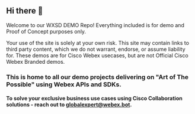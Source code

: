 ## Hi there 👋
 Welcome to our WXSD DEMO Repo! Everything included is for demo and Proof of Concept purposes only. 
 
Your use of the site is solely at your own risk. This site may contain links to third party content, which we do not warrant, endorse, or assume liability for. These demos are for Cisco Webex usecases, but are not Official Cisco Webex Branded demos.

### This is home to all our demo projects delivering on "Art of The Possible" using Webex APIs and SDKs. 

#### To solve your exclusive business use cases using Cisco Collaboration solutions - reach out to globalexpert@webex.bot.
